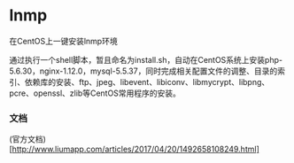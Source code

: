 # lnmp
在CentOS上一键安装lnmp环境

通过执行一个shell脚本，暂且命名为install.sh，自动在CentOS系统上安装php-5.6.30，nginx-1.12.0，mysql-5.5.37，同时完成相关配置文件的调整、目录的索引、依赖库的安装、ftp、jpeg、libevent、libiconv、libmycrypt、libpng、pcre、openssl、zlib等CentOS常用程序的安装。

### 文档

(官方文档)[http://www.liumapp.com/articles/2017/04/20/1492658108249.html]

